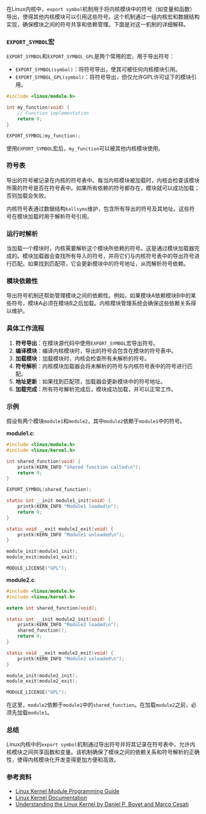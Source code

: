 在Linux内核中，`export symbol`机制用于将内核模块中的符号（如变量和函数）导出，使得其他内核模块可以引用这些符号。这个机制通过一组内核宏和数据结构实现，确保模块之间的符号共享和依赖管理。下面是对这一机制的详细解释。

### `EXPORT_SYMBOL`宏

`EXPORT_SYMBOL`和`EXPORT_SYMBOL_GPL`是两个常用的宏，用于导出符号：

- `EXPORT_SYMBOL(symbol)`：将符号导出，使其可被任何内核模块引用。
- `EXPORT_SYMBOL_GPL(symbol)`：将符号导出，但仅允许GPL许可证下的模块引用。

```c
#include <linux/module.h>

int my_function(void) {
    // Function implementation
    return 0;
}

EXPORT_SYMBOL(my_function);
```

使用`EXPORT_SYMBOL`宏后，`my_function`可以被其他内核模块使用。

### 符号表

导出的符号被记录在内核的符号表中。每当内核模块被加载时，内核会检查该模块所需的符号是否在符号表中。如果所有依赖的符号都存在，模块就可以成功加载；否则加载会失败。

内核符号表通过数据结构`kallsyms`维护，包含所有导出的符号及其地址。这些符号在模块加载时用于解析符号引用。

### 运行时解析

当加载一个模块时，内核需要解析这个模块所依赖的符号。这是通过模块加载器完成的。模块加载器会查找所有导入的符号，并将它们与内核符号表中的导出符号进行匹配。如果找到匹配项，它会更新模块中的符号地址，从而解析符号依赖。

### 模块依赖性

导出符号机制还帮助管理模块之间的依赖性。例如，如果模块A依赖模块B中的某些符号，模块A必须在模块B之后加载。内核模块管理系统会确保这些依赖关系得以维护。

### 具体工作流程

1. **符号导出**：在模块源代码中使用`EXPORT_SYMBOL`宏导出符号。
2. **编译模块**：编译内核模块时，导出的符号会包含在模块的符号表中。
3. **加载模块**：加载模块时，内核会检查所有未解析的符号。
4. **符号解析**：内核模块加载器会将未解析的符号与内核符号表中的符号进行匹配。
5. **地址更新**：如果找到匹配项，加载器会更新模块中的符号地址。
6. **加载完成**：所有符号解析完成后，模块成功加载，并可以正常工作。

### 示例

假设有两个模块`module1`和`module2`，其中`module2`依赖于`module1`中的符号。

**module1.c**:
```c
#include <linux/module.h>
#include <linux/kernel.h>

int shared_function(void) {
    printk(KERN_INFO "Shared function called\n");
    return 0;
}

EXPORT_SYMBOL(shared_function);

static int __init module1_init(void) {
    printk(KERN_INFO "Module1 loaded\n");
    return 0;
}

static void __exit module1_exit(void) {
    printk(KERN_INFO "Module1 unloaded\n");
}

module_init(module1_init);
module_exit(module1_exit);

MODULE_LICENSE("GPL");
```

**module2.c**:
```c
#include <linux/module.h>
#include <linux/kernel.h>

extern int shared_function(void);

static int __init module2_init(void) {
    printk(KERN_INFO "Module2 loaded\n");
    shared_function();
    return 0;
}

static void __exit module2_exit(void) {
    printk(KERN_INFO "Module2 unloaded\n");
}

module_init(module2_init);
module_exit(module2_exit);

MODULE_LICENSE("GPL");
```

在这里，`module2`依赖于`module1`中的`shared_function`。在加载`module2`之前，必须先加载`module1`。

### 总结

Linux内核中的`export symbol`机制通过导出符号并将其记录在符号表中，允许内核模块之间共享函数和变量。该机制确保了模块之间的依赖关系和符号解析的正确性，使得内核模块化开发变得更加方便和高效。

### 参考资料

- [Linux Kernel Module Programming Guide](https://www.tldp.org/LDP/lkmpg/2.6/html/x569.html)
- [Linux Kernel Documentation](https://www.kernel.org/doc/html/latest/)
- [Understanding the Linux Kernel by Daniel P. Bovet and Marco Cesati](https://www.amazon.com/Understanding-Linux-Kernel-Daniel-Bovet/dp/0596005652)